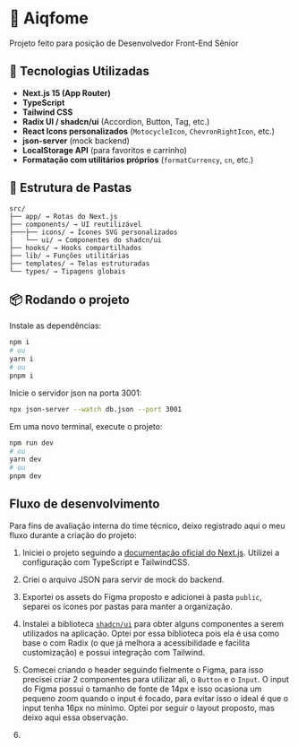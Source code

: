 # 🍔 Aiqfome

Projeto feito para posição de Desenvolvedor Front-End Sênior

## 🚀 Tecnologias Utilizadas

- **Next.js 15 (App Router)**
- **TypeScript**
- **Tailwind CSS**
- **Radix UI / shadcn/ui** (Accordion, Button, Tag, etc.)
- **React Icons personalizados** (`MotocycleIcon`, `ChevronRightIcon`, etc.)
- **json-server** (mock backend)
- **LocalStorage API** (para favoritos e carrinho)
- **Formatação com utilitários próprios** (`formatCurrency`, `cn`, etc.)

## 📁 Estrutura de Pastas

```
src/
├── app/ → Rotas do Next.js
├── components/ → UI reutilizável
├───├── icons/ → Ícones SVG personalizados
|   └── ui/ → Componentes do shadcn/ui
├── hooks/ → Hooks compartilhados
├── lib/ → Funções utilitárias
├── templates/ → Telas estruturadas
└── types/ → Tipagens globais
```

## 📦 Rodando o projeto

Instale as dependências:

```bash
npm i
# ou
yarn i
# ou
pnpm i
```

Inicie o servidor json na porta 3001:

```bash
npx json-server --watch db.json --port 3001
```

Em uma novo terminal, execute o projeto:

```bash
npm run dev
# ou
yarn dev
# ou
pnpm dev
```

## Fluxo de desenvolvimento

Para fins de avaliação interna do time técnico, deixo registrado aqui o meu fluxo durante a criação do projeto:

1. Iniciei o projeto seguindo a [documentação oficial do Next.js](https://nextjs.org/docs/app/getting-started/installation). Utilizei a configuração com TypeScript e TailwindCSS.

2. Criei o arquivo JSON para servir de mock do backend.

3. Exportei os assets do Figma proposto e adicionei à pasta `public`, separei os ícones por pastas para manter a organização.

4. Instalei a biblioteca [`shadcn/ui`](https://ui.shadcn.com/) para obter alguns componentes a serem utilizados na aplicação. Optei por essa biblioteca pois ela é usa como base o com Radix (o que já melhora a acessibilidade e facilita customização) e possui integração com Tailwind.

5. Comecei criando o header seguindo fielmente o Figma, para isso precisei criar 2 componentes para utilizar ali, o `Button` e o `Input`. O input do Figma possui o tamanho de fonte de 14px e isso ocasiona um pequeno zoom quando o input é focado, para evitar isso o ideal é que o input tenha 16px no mínimo. Optei por seguir o layout proposto, mas deixo aqui essa observação.

6.
